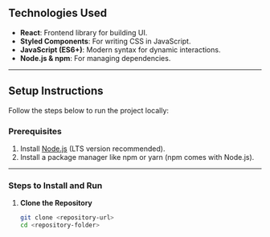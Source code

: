 

## **Technologies Used**
- **React**: Frontend library for building UI.
- **Styled Components**: For writing CSS in JavaScript.
- **JavaScript (ES6+)**: Modern syntax for dynamic interactions.
- **Node.js & npm**: For managing dependencies.

---

## **Setup Instructions**

Follow the steps below to run the project locally:

### **Prerequisites**
1. Install [Node.js](https://nodejs.org/) (LTS version recommended).
2. Install a package manager like npm or yarn (npm comes with Node.js).

---

### **Steps to Install and Run**

1. **Clone the Repository**
   ```bash
   git clone <repository-url>
   cd <repository-folder>
